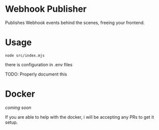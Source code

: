 # Webhook Publisher
Publishes Webhook events behind the scenes, freeing your frontend.

# Usage
`node src/index.mjs`

there is configuration in .env files

TODO: Properly document this

# Docker
_coming soon_

If you are able to help with the docker, i will be accepting any PRs to get it setup.
